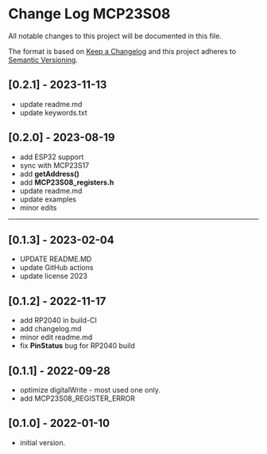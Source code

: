# Change Log MCP23S08

All notable changes to this project will be documented in this file.

The format is based on [Keep a Changelog](http://keepachangelog.com/)
and this project adheres to [Semantic Versioning](http://semver.org/).


## [0.2.1] - 2023-11-13
- update readme.md
- update keywords.txt


## [0.2.0] - 2023-08-19
- add ESP32 support
- sync with MCP23S17
- add **getAddress()**
- add **MCP23S08_registers.h**
- update readme.md
- update examples
- minor edits

----

## [0.1.3] - 2023-02-04
- UPDATE README.MD
- update GitHub actions
- update license 2023

## [0.1.2] - 2022-11-17
- add RP2040 in build-CI
- add changelog.md
- minor edit readme.md
- fix **PinStatus** bug for RP2040 build

## [0.1.1] - 2022-09-28
- optimize digitalWrite - most used one only.
- add MCP23S08_REGISTER_ERROR

## [0.1.0] - 2022-01-10
- initial version.


